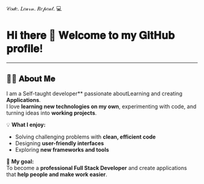 𝒞𝑜𝒹𝑒. 𝐿𝑒𝒶𝓇𝓃. 𝑅𝑒𝓅𝑒𝒶𝓉. 💻

# 𝐇𝐢 𝐭𝐡𝐞𝐫𝐞  🌸 𝐖𝐞𝐥𝐜𝐨𝐦𝐞 𝐭𝐨 𝐦𝐲 𝐆𝐢𝐭𝐇𝐮𝐛 𝐩𝐫𝐨𝐟𝐢𝐥𝐞!  

---

## 👩‍💻 𝐀𝐛𝐨𝐮𝐭 𝐌𝐞

I am a Self-taught developer** passionate aboutLearning and  creating **Applications**.  
I love **learning new technologies on my own**, experimenting with code, and turning ideas into **working projects**.  

💡 **What I enjoy:**  
- Solving challenging problems with **clean, efficient code**  
- Designing **user-friendly interfaces**  
- Exploring **new frameworks and tools**  

🎯 **My goal:**  
To become a **professional Full Stack Developer** and create applications that **help people and make work easier**.  


